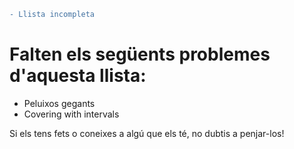 ```diff
- Llista incompleta
```
# Falten els següents problemes d'aquesta llista:
- Peluixos gegants
- Covering with intervals

Si els tens fets o coneixes a algú que els té, no dubtis a penjar-los!
